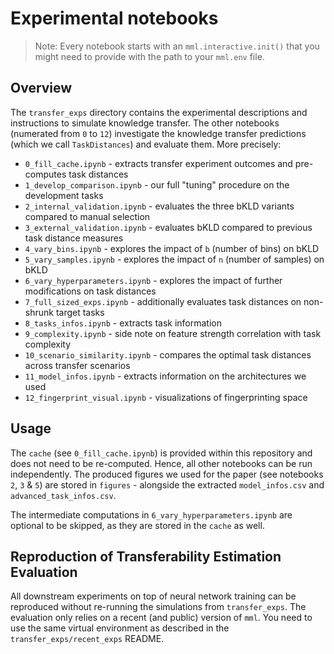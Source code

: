 # Experimental notebooks

> Note: Every notebook starts with an `mml.interactive.init()` that you might need to provide with the path to your 
> `mml.env` file.

## Overview

The `transfer_exps` directory contains the experimental descriptions and instructions to simulate knowledge transfer.
The other notebooks (numerated from `0` to `12`) investigate the knowledge transfer predictions (which we call
`TaskDistances`) and evaluate them. More precisely:

* `0_fill_cache.ipynb` - extracts transfer experiment outcomes and pre-computes task distances
* `1_develop_comparison.ipynb` - our full "tuning" procedure on the development tasks
* `2_internal_validation.ipynb` - evaluates the three bKLD variants compared to manual selection
* `3_external_validation.ipynb` - evaluates bKLD compared to previous task distance measures
* `4_vary_bins.ipynb` - explores the impact of `b` (number of bins) on bKLD
* `5_vary_samples.ipynb` - explores the impact of `n` (number of samples) on bKLD
* `6_vary_hyperparameters.ipynb` - explores the impact of further modifications on task distances
* `7_full_sized_exps.ipynb` - additionally evaluates task distances on non-shrunk target tasks
* `8_tasks_infos.ipynb` - extracts task information
* `9_complexity.ipynb` - side note on feature strength correlation with task complexity
* `10_scenario_similarity.ipynb` - compares the optimal task distances across transfer scenarios
* `11_model_infos.ipynb` - extracts information on the architectures we used
* `12_fingerprint_visual.ipynb` - visualizations of fingerprinting space

## Usage

The `cache` (see `0_fill_cache.ipynb`) is provided within this repository and does not need to be re-computed. Hence,
all other notebooks can be run independently. The produced figures we used for the paper (see notebooks `2`, `3` & `5`)
are stored in `figures` - alongside the extracted `model_infos.csv` and `advanced_task_infos.csv`.

The intermediate computations in `6_vary_hyperparameters.ipynb` are optional to be skipped, as they are
stored in the `cache` as well.

## Reproduction of Transferability Estimation Evaluation

All downstream experiments on top of neural network training can be reproduced without re-running the simulations from 
`transfer_exps`. The evaluation only relies on a recent (and public) version of `mml`.
You need to use the same virtual environment as described in the `transfer_exps/recent_exps` README.
